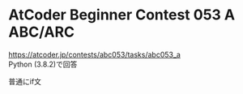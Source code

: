 # AtCoder Beginner Contest 053 A ABC/ARC  
https://atcoder.jp/contests/abc053/tasks/abc053_a  
Python (3.8.2)で回答  

普通にif文
